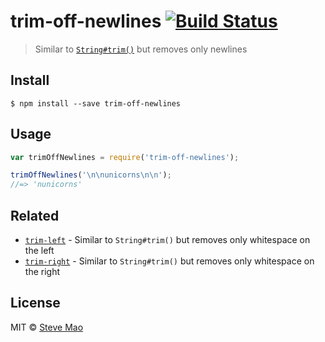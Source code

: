 # trim-off-newlines [![Build Status](https://travis-ci.org/stevemao/trim-off-newlines.svg?branch=master)](https://travis-ci.org/stevemao/trim-off-newlines)

> Similar to [`String#trim()`](https://developer.mozilla.org/en-US/docs/Web/JavaScript/Reference/Global_Objects/String/Trim) but removes only newlines


## Install

```
$ npm install --save trim-off-newlines
```


## Usage

```js
var trimOffNewlines = require('trim-off-newlines');

trimOffNewlines('\n\nunicorns\n\n');
//=> 'nunicorns'
```


## Related

- [`trim-left`](https://github.com/sindresorhus/trim-left) - Similar to `String#trim()` but removes only whitespace on the left
- [`trim-right`](https://github.com/sindresorhus/trim-right) - Similar to `String#trim()` but removes only whitespace on the right


## License

MIT © [Steve Mao](https://github.com/stevemao)

